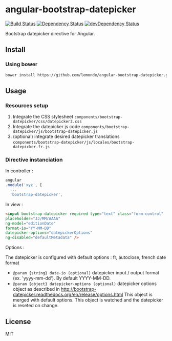 # angular-bootstrap-datepicker

[![Build Status](https://travis-ci.org/lemonde/angular-bootstrap-datepicker.svg?branch=master)](https://travis-ci.org/lemonde/angular-bootstrap-datepicker)
[![Dependency Status](https://david-dm.org/lemonde/angular-bootstrap-datepicker.svg?theme=shields.io)](https://david-dm.org/lemonde/angular-bootstrap-datepicker)
[![devDependency Status](https://david-dm.org/lemonde/angular-bootstrap-datepicker/dev-status.svg?theme=shields.io)](https://david-dm.org/lemonde/angular-bootstrap-datepicker#info=devDependencies)

Bootstrap datepicker directive for Angular.

## Install

### Using bower

```sh
bower install https://github.com/lemonde/angular-bootstrap-datepicker.git
```

## Usage

### Resources setup

 1. Integrate the CSS stylesheet `components/bootstrap-datepicker/css/datepicker3.css`
 1. Integrate the datepicker js code `components/bootstrap-datepicker/js/bootstrap-datepicker.js`
 1. (optional) integrate desired datepicker translations `components/bootstrap-datepicker/js/locales/bootstrap-datepicker.fr.js`

### Directive instanciation

In controller :

``` javascript
angular
.module('xyz', [
  ...
  'bootstrap-datepicker',
```

In view :

```html
<input bootstrap-datepicker required type="text" class="form-control"
placeholder="JJ/MM/AAAA"
ng-model="editionDate"
format-io="YY-MM-DD"
datepicker-options="datepickerOptions"
ng-disabled="defaultMetadata" />
```

Options :

The datepicker is configured with default options : fr, autoclose, french date format

* `@param {string} date-io (optional)` datepicker input / output format (ex. 'yyyy-mm-dd'). By default YYYY-MM-DD.
* `@param {object} datepicker-options (optional)` datepicker options object
as described in http://bootstrap-datepicker.readthedocs.org/en/release/options.html
This object is merged with default options.
This object is watched and the datepicker is reseted on change.

## License

MIT